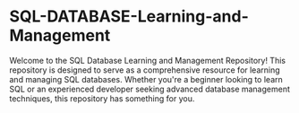 # SQL-DATABASE-Learning-and-Management
Welcome to the SQL Database Learning and Management Repository! This repository is designed to serve as a comprehensive resource for learning and managing SQL databases. Whether you're a beginner looking to learn SQL or an experienced developer seeking advanced database management techniques, this repository has something for you.
